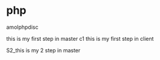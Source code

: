 # php
amolphpdisc

this is my first step in master
c1 this is my first step in client

S2_this is my 2 step in master
